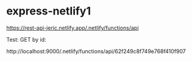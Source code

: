 # express-netlify1

https://rest-api-jeric.netlify.app/.netlify/functions/api

Test:
GET by id:

http://localhost:9000/.netlify/functions/api/62f249c8f749e768f410f907
